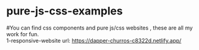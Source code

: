 # pure-js-css-examples
#You can find css components and pure js/css websites , these are all my work for fun.
<br/>
1-responsive-website url: https://dapper-churros-c8322d.netlify.app/
